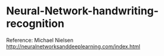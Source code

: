 # Neural-Network-handwriting-recognition
Reference: Michael Nielsen http://neuralnetworksanddeeplearning.com/index.html

